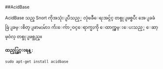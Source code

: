  ##AcidBase

AcidBase သည္ Snort ကိုအသုံးျပဳသည့္ လုံၿခဳံေရးအင္ဂ်င္ တစ္ခုျဖစ္ၿပီး အေျခခံ ခြဲျခမ္းစိတ္ျဖာမႈမ်ား၊ က်ဴးေက်ာ္ဝင္ေရာက္မႈကို ေထာက္လွမ္းေပးသည့္ ေဆာ့ဖ္ဝဲလ္ တစ္ခုျဖစ္သည္။

**ထည့္သြင္းရန္ :**

	sudo apt-get install acidbase

